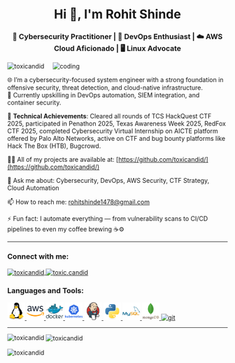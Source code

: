 <h1 align="center">Hi 👋, I'm Rohit Shinde</h1>
<h3 align="center">🔐 Cybersecurity Practitioner | 🚀 DevOps Enthusiast | ☁️ AWS Cloud Aficionado | 🖥️ Linux Advocate</h3>

<img align="right" alt="coding" width="400" src="https://user-images.githubusercontent.com/55389276/140866485-8fb1c876-9a8f-4d6a-98dc-08c4981eaf70.gif">

<p align="left">
  <img src="https://komarev.com/ghpvc/?username=toxicandid&label=Profile%20views&color=0e75b6&style=flat" alt="toxicandid" />
</p>

🌐 I’m a cybersecurity-focused system engineer with a strong foundation in offensive security, threat detection, and cloud-native infrastructure.  
🌱 Currently upskilling in DevOps automation, SIEM integration, and container security.

🎯 **Technical Achievements**: Cleared all rounds of TCS HackQuest CTF 2025, participated in Penathon 2025, Texas Awareness Week 2025, RedFox CTF 2025, completed Cybersecurity Virtual Internship on AICTE platform offered by Palo Alto Networks, active on CTF and bug bounty platforms like Hack The Box (HTB), Bugcrowd.

👨‍💻 All of my projects are available at: [https://github.com/toxicandid/](https://github.com/toxicandid/)

💬 Ask me about: Cybersecurity, DevOps, AWS Security, CTF Strategy, Cloud Automation

📫 How to reach me: rohitshinde1478@gmail.com

⚡ Fun fact: I automate everything — from vulnerability scans to CI/CD pipelines to even my coffee brewing ☕⚙️

---

<h3 align="left">Connect with me:</h3>
<p align="left">
  <a href="https://linkedin.com/in/toxicandid" target="blank">
    <img align="center" src="https://raw.githubusercontent.com/rahuldkjain/github-profile-readme-generator/master/src/images/icons/Social/linked-in-alt.svg" alt="toxicandid" height="30" width="40" />
  </a>
  <a href="https://instagram.com/toxic.candid" target="blank">
    <img align="center" src="https://raw.githubusercontent.com/rahuldkjain/github-profile-readme-generator/master/src/images/icons/Social/instagram.svg" alt="toxic.candid" height="30" width="40" />
  </a>
</p>

<h3 align="left">Languages and Tools:</h3>
<p align="left">
  <a href="https://www.linux.org/" target="_blank" rel="noreferrer">
    <img src="https://raw.githubusercontent.com/devicons/devicon/master/icons/linux/linux-original.svg" alt="linux" width="40" height="40"/> 
  </a>
  <a href="https://aws.amazon.com/" target="_blank" rel="noreferrer">
    <img src="https://raw.githubusercontent.com/devicons/devicon/master/icons/amazonwebservices/amazonwebservices-original-wordmark.svg" alt="aws" width="40" height="40"/>
  </a>
  <a href="https://www.docker.com/" target="_blank" rel="noreferrer">
    <img src="https://raw.githubusercontent.com/devicons/devicon/master/icons/docker/docker-original-wordmark.svg" alt="docker" width="40" height="40"/>
  </a>
  <a href="https://kubernetes.io/" target="_blank" rel="noreferrer">
    <img src="https://raw.githubusercontent.com/devicons/devicon/master/icons/kubernetes/kubernetes-plain-wordmark.svg" alt="kubernetes" width="40" height="40"/>
  </a>
  <a href="https://www.jenkins.io/" target="_blank" rel="noreferrer">
    <img src="https://raw.githubusercontent.com/devicons/devicon/master/icons/jenkins/jenkins-original.svg" alt="jenkins" width="40" height="40"/>
  </a>
  <a href="https://www.python.org" target="_blank" rel="noreferrer">
    <img src="https://raw.githubusercontent.com/devicons/devicon/master/icons/python/python-original.svg" alt="python" width="40" height="40"/>
  </a>
  <a href="https://www.mysql.com/" target="_blank" rel="noreferrer">
    <img src="https://raw.githubusercontent.com/devicons/devicon/master/icons/mysql/mysql-original-wordmark.svg" alt="mysql" width="40" height="40"/>
  </a>
  <a href="https://www.mongodb.com/" target="_blank" rel="noreferrer">
    <img src="https://raw.githubusercontent.com/devicons/devicon/master/icons/mongodb/mongodb-original-wordmark.svg" alt="mongodb" width="40" height="40"/>
  </a>
  <a href="https://git-scm.com/" target="_blank" rel="noreferrer">
    <img src="https://www.vectorlogo.zone/logos/git-scm/git-scm-icon.svg" alt="git" width="40" height="40"/>
  </a>
</p>

---

<p><img align="left" src="https://github-readme-stats.vercel.app/api/top-langs?username=toxicandid&show_icons=true&locale=en&layout=compact" alt="toxicandid" /></p>
<p>&nbsp;<img align="center" src="https://github-readme-stats.vercel.app/api?username=toxicandid&show_icons=true&locale=en" alt="toxicandid" /></p>
<p><img align="center" src="https://github-readme-streak-stats.herokuapp.com/?user=toxicandid&" alt="toxicandid" /></p>

